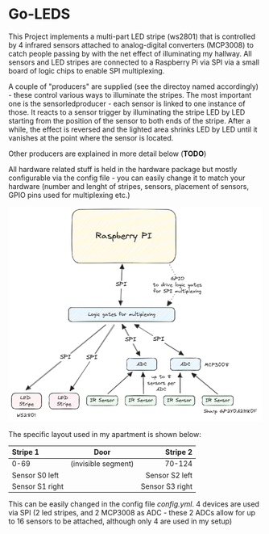 # Go-LEDS

This Project implements a multi-part LED stripe (ws2801) that is
controlled by 4 infrared sensors attached to analog-digital converters
(MCP3008) to catch people passing by with the net effect of
illuminating my hallway.  All sensors and LED stripes are connected to
a Raspberry Pi via SPI via a small board of logic chips to enable SPI
multiplexing.

A couple of "producers" are supplied (see the directoy named
accordingly) - these control various ways to illuminate the
stripes. The most important one is the sensorledproducer - each sensor
is linked to one instance of those. It reacts to a sensor trigger by
illuminating the stripe LED by LED starting from the position of the
sensor to both ends of the stripe. After a while, the effect is
reversed and the lighted area shrinks LED by LED until it vanishes at
the point where the sensor is located.

Other producers are explained in more detail below (**TODO**)

All hardware related stuff is held in the hardware package but mostly
configurable via the config file - you can easily change
it to match your hardware (number and lenght of stripes, sensors, placement of
sensors, GPIO pins used for multiplexing etc.)

![Overview](docs/overview.png)

The specific layout used in my apartment is shown below:

| Stripe 1        | Door                |        Stripe 2 |
|:----------------|:-------------------:|----------------:|
| 0-69            | (invisible segment) |          70-124 |
| Sensor S0 left  |                     |  Sensor S2 left |
| Sensor S1 right |                     | Sensor S3 right |

This can be easily changed in the config file _config.yml_. 4 devices are used via
SPI (2 led stripes, and 2 MCP3008 as ADC - these 2 ADCs allow for up
to 16 sensors to be attached, although only 4 are used in my setup)

